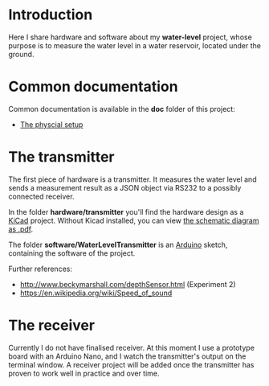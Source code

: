 # Introduction
Here I share hardware and software about my **water-level** project,
whose purpose is to measure the water level in a water reservoir,
located under the ground.

# Common documentation
Common documentation is available in the **doc** folder of this project:
* [The physcial setup](doc/physical.md)

# The transmitter
The first piece of hardware is a transmitter.
It measures the water level and sends a measurement result as a JSON object via RS232 to a possibly connected receiver.

In the folder **hardware/transmitter** you'll find the hardware design as a [KiCad](https://www.kicad-pcb.org/) project.
Without Kicad installed, you can view [the schematic diagram as .pdf](../master/hardware/transmitter/plot_files/transmitter-schema.pdf).

The folder **software/WaterLevelTransmitter** is an [Arduino](https://www.arduino.cc/) sketch, containing the software of the project.

Further references:
* http://www.beckymarshall.com/depthSensor.html (Experiment 2)
* https://en.wikipedia.org/wiki/Speed_of_sound

# The receiver
Currently I do not have finalised receiver.
At this moment I use a prototype board with an Arduino Nano, and I watch the transmitter's output on the terminal window.
A receiver project will be added once the transmitter has proven to work well in practice and over time.



